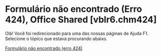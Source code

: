 
# Formulário não encontrado (Erro 424), Office Shared [vblr6.chm424]

Olá! Você foi redirecionado para uma das nossas páginas de Ajuda F1. Selecione o tópico que estava procurando abaixo.

[Formulário não encontrado (erro 424)](http://msdn.microsoft.com/library/e2f313ac-40ea-911e-b1cb-c4ccd8745b2e%28Office.15%29.aspx)
